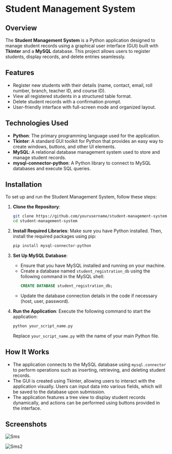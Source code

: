 
# Student Management System

## Overview

The **Student Management System** is a Python application designed to manage student records using a graphical user interface (GUI) built with **Tkinter** and a **MySQL** database. This project allows users to register students, display records, and delete entries seamlessly.

## Features

- Register new students with their details (name, contact, email, roll number, branch, teacher ID, and course ID).
- View all registered students in a structured table format.
- Delete student records with a confirmation prompt.
- User-friendly interface with full-screen mode and organized layout.

## Technologies Used

- **Python**: The primary programming language used for the application.
- **Tkinter**: A standard GUI toolkit for Python that provides an easy way to create windows, buttons, and other UI elements.
- **MySQL**: A relational database management system used to store and manage student records.
- **mysql-connector-python**: A Python library to connect to MySQL databases and execute SQL queries.

## Installation

To set up and run the Student Management System, follow these steps:

1. **Clone the Repository**:
   ```bash
   git clone https://github.com/yourusername/student-management-system.git
   cd student-management-system
   ```

2. **Install Required Libraries**:
   Make sure you have Python installed. Then, install the required packages using pip:
   ```bash
   pip install mysql-connector-python
   ```

3. **Set Up MySQL Database**:
   - Ensure that you have MySQL installed and running on your machine.
   - Create a database named `student_registration_db` using the following command in the MySQL shell:
     ```sql
     CREATE DATABASE student_registration_db;
     ```
   - Update the database connection details in the code if necessary (host, user, password).

4. **Run the Application**:
   Execute the following command to start the application:
   ```bash
   python your_script_name.py
   ```
   Replace `your_script_name.py` with the name of your main Python file.

## How It Works

- The application connects to the MySQL database using `mysql.connector` to perform operations such as inserting, retrieving, and deleting student records.
- The GUI is created using Tkinter, allowing users to interact with the application visually. Users can input data into various fields, which will be saved to the database upon submission.
- The application features a tree view to display student records dynamically, and actions can be performed using buttons provided in the interface.

 ## Screenshots

 ![Sms](https://github.com/user-attachments/assets/aac91b36-03a0-474a-9bcc-e7a213060802)
 
 ![Sms2](https://github.com/user-attachments/assets/6f77c167-95e6-436e-b022-e25c36a0807e)


 

 

